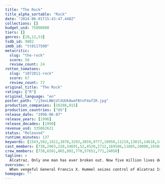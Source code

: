 ```yaml
---
title: "The Rock"
title_alpha_sortable: "Rock"
date: "2024-06-01T15:43:47.448Z"
collections: []
budget_usd: 75000000
tiers: []
genres: [28,12,53]
tsdb_id: 9802
imdb_id: "tt0117500"
metacritic:
  slug: "the-rock"
  score: 58
  review_count: 24
rotten_tomatoes:
  slug: "1072011-rock"
  score: 67
  review_count: 72
original_title: "The Rock"
ratings: ["R"]
original_language: "en"
poster_path: "/j5mxLNWjUlXUUk8weFBtnF4afIR.jpg"
production_companies: [10288,915]
production_countries: ["US"]
release_date: "1996-06-07"
release_years: [1996]
release_decades: [1990]
revenue_usd: 335062621
status: "Released"
runtime_minutes: 137
keywords: [1543,582,1812,3070,3293,3859,9777,10950,11219,13015,14618,14750,15248,18233,158139,158780,162365,192600,195355,220935,225906,232488,268125,272551,296037,309001]
cast_members: [738,2963,228,34691,52,4520,2712,169586,11885,10000,19384,71913,1235953,58950,166893,2202,8540,4174,170696,3230,11659,106709,63941,149471,104342,1542,6735,155905,42731,8767,42557,3982,58650,4492,6326,14344,15253,24535]
crew_members: [738,6581,865,892,770,57652,771,24050]
tagline: >
  Alcatraz. Only one man has ever broken out. Now five million lives depend on two men breaking in.
overview: >
  When vengeful General Francis X. Hummel seizes control of Alcatraz Island and threatens to launch missiles loaded with deadly chemical weapons into San Francisco, only a young FBI chemical weapons expert and notorious Federal prisoner have the stills to penetrate the impregnable island fortress and take him down.
homepage: ""
---
```

